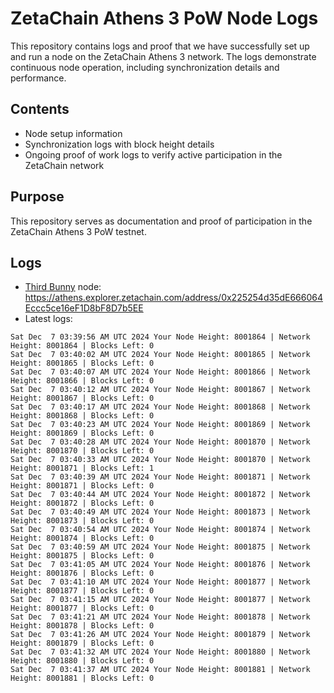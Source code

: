 # ZetaChain Athens 3 PoW Node Logs
This repository contains logs and proof that we have successfully set up and run a node on the ZetaChain Athens 3 network. The logs demonstrate continuous node operation, including synchronization details and performance.

## Contents
- Node setup information
- Synchronization logs with block height details
- Ongoing proof of work logs to verify active participation in the ZetaChain network

## Purpose
This repository serves as documentation and proof of participation in the ZetaChain Athens 3 PoW testnet.

## Logs

- [Third Bunny](https://thirdbunny.xyz/) node: https://athens.explorer.zetachain.com/address/0x225254d35dE666064Eccc5ce16eF1D8bF8D7b5EE
- Latest logs:
```
Sat Dec  7 03:39:56 AM UTC 2024 Your Node Height: 8001864 | Network Height: 8001864 | Blocks Left: 0
Sat Dec  7 03:40:02 AM UTC 2024 Your Node Height: 8001865 | Network Height: 8001865 | Blocks Left: 0
Sat Dec  7 03:40:07 AM UTC 2024 Your Node Height: 8001866 | Network Height: 8001866 | Blocks Left: 0
Sat Dec  7 03:40:12 AM UTC 2024 Your Node Height: 8001867 | Network Height: 8001867 | Blocks Left: 0
Sat Dec  7 03:40:17 AM UTC 2024 Your Node Height: 8001868 | Network Height: 8001868 | Blocks Left: 0
Sat Dec  7 03:40:23 AM UTC 2024 Your Node Height: 8001869 | Network Height: 8001869 | Blocks Left: 0
Sat Dec  7 03:40:28 AM UTC 2024 Your Node Height: 8001870 | Network Height: 8001870 | Blocks Left: 0
Sat Dec  7 03:40:33 AM UTC 2024 Your Node Height: 8001870 | Network Height: 8001871 | Blocks Left: 1
Sat Dec  7 03:40:39 AM UTC 2024 Your Node Height: 8001871 | Network Height: 8001871 | Blocks Left: 0
Sat Dec  7 03:40:44 AM UTC 2024 Your Node Height: 8001872 | Network Height: 8001872 | Blocks Left: 0
Sat Dec  7 03:40:49 AM UTC 2024 Your Node Height: 8001873 | Network Height: 8001873 | Blocks Left: 0
Sat Dec  7 03:40:54 AM UTC 2024 Your Node Height: 8001874 | Network Height: 8001874 | Blocks Left: 0
Sat Dec  7 03:40:59 AM UTC 2024 Your Node Height: 8001875 | Network Height: 8001875 | Blocks Left: 0
Sat Dec  7 03:41:05 AM UTC 2024 Your Node Height: 8001876 | Network Height: 8001876 | Blocks Left: 0
Sat Dec  7 03:41:10 AM UTC 2024 Your Node Height: 8001877 | Network Height: 8001877 | Blocks Left: 0
Sat Dec  7 03:41:15 AM UTC 2024 Your Node Height: 8001877 | Network Height: 8001877 | Blocks Left: 0
Sat Dec  7 03:41:21 AM UTC 2024 Your Node Height: 8001878 | Network Height: 8001878 | Blocks Left: 0
Sat Dec  7 03:41:26 AM UTC 2024 Your Node Height: 8001879 | Network Height: 8001879 | Blocks Left: 0
Sat Dec  7 03:41:32 AM UTC 2024 Your Node Height: 8001880 | Network Height: 8001880 | Blocks Left: 0
Sat Dec  7 03:41:37 AM UTC 2024 Your Node Height: 8001881 | Network Height: 8001881 | Blocks Left: 0
```
